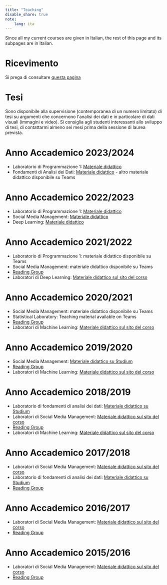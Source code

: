 ```yaml
---
title: "Teaching"
disable_share: true
note:
    lang: ita
---
```

Since all my current courses are given in Italian, the rest of this page and its subpages are in Italian.

# Ricevimento
Si prega di consultare [questa pagina](/ricevimento)

# Tesi
Sono disponibile alla supervisione (contemporanea di un numero limitato) di tesi su argomenti che concernono l'analisi dei dati e in particolare di dati visuali (immagini e video). Si consiglia agli studenti interessanti allo sviluppo di tesi, di contattarmi almeno sei mesi prima della sessione di laurea prevista.

# Anno Accademico 2023/2024
 * Laboratorio di Programmazione 1: <a href="prog1/2324">Materiale didattico</a>
 * Fondamenti di Analisi dei Dati: <a href="https://antoninofurnari.github.io/fadlecturenotes/">Materiale didattico</a> - altro materiale didattico disponibile su Teams

# Anno Accademico 2022/2023
 * Laboratorio di Programmazione 1: <a href="prog1/2223">Materiale didattico</a>
 * Social Media Management: <a href="smm/2223">Materiale didattico</a>
 * Deep Learning: <a href="deeplearning/2223">Materiale didattico</a>

# Anno Accademico 2021/2022
 * Laboratorio di Programmazione 1: materiale didattico disponibile su Teams
 * Social Media Management: materiale didattico disponibile su Teams
 * [Reading Group](https://iplab.dmi.unict.it/ReadingGroup/2021-2022)
 * Laboratori di Deep Learning: <a href="https://www.dmi.unict.it/farinella/DL">Materiale didattico sul sito del corso</a>

# Anno Accademico 2020/2021
 * Social Media Management: materiale didattico disponibile su Teams
 * Statistical Laboratory: Teaching material available on Teams
 * [Reading Group](https://iplab.dmi.unict.it/ReadingGroup/2020-2021)
 * Laboratori di Machine Learning: <a href="https://www.dmi.unict.it/farinella/ML">Materiale didattico sul sito del corso</a>

# Anno Accademico 2019/2020
 * Social Media Management: [Materiale didattico su Studium](https://studium.unict.it/dokeos/2020/courses/18694/)
 * [Reading Group](https://iplab.dmi.unict.it/ReadingGroup/2019-2020)
 * Laboratori di Machine Learning: <a href="https://www.dmi.unict.it/farinella/ML">Materiale didattico sul sito del corso</a>

# Anno Accademico 2018/2019
 * Laboratorio di fondamenti di analisi dei dati: [Materiale didattico su Studium](http://studium.unict.it/dokeos/2019/courses/15005/)
 * Laboratori di Social Media Management: [Materiale didattico sul sito del corso](http://www.dmi.unict.it/farinella/)
 * [Reading Group](https://iplab.dmi.unict.it/ReadingGroup/2018-2019)
 * Laboratori di Machine Learning: <a href="https://www.dmi.unict.it/farinella/ML">Materiale didattico sul sito del corso</a>

# Anno Accademico 2017/2018
 * Laboratori di Social Media Management: [Materiale didattico sul sito del corso](http://www.dmi.unict.it/farinella/SMM/)
 * Laboratorio di fondamenti di analisi dei dati: [Materiale didattico su Studium](http://studium.unict.it/dokeos/2018/courses/9053/)
 * [Reading Group](https://iplab.dmi.unict.it/ReadingGroup/2017-2018)

# Anno Accademico 2016/2017
 * Laboratori di Social Media Management: [Materiale didattico sul sito del corso](http://www.dmi.unict.it/farinella/SMM/)
 * [Reading Group](https://iplab.dmi.unict.it/ReadingGroup/2016-2017)

# Anno Accademico 2015/2016
 * Laboratori di Social Media Management: [Materiale didattico sul sito del corso](http://www.dmi.unict.it/farinella/SMM/)
 * [Reading Group](https://iplab.dmi.unict.it/ReadingGroup/2015-2016)
